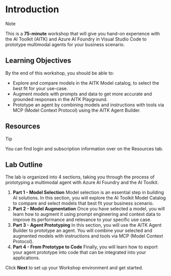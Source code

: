 # Introduction

> [!NOTE]
>This is a **75-minute** workshop that will give you hand-on experience with the AI Toolkit (AITK) and Azure AI Foundry in Visual Studio Code to prototype multimodal agents for your business scenario.

## Learning Objectives

By the end of this workshop, you should be able to:
- Explore and compare models in the AITK Model catalog, to select the best fit for your use-case.
- Augment models with prompts and data to get more accurate and grounded responses in the AITK Playground.
- Prototype an agent by combining models and instructions with tools via MCP (Model Context Protocol) using the AITK Agent Builder.

## Resources

> [!TIP]
> You can find login and subscription information over on the Resources tab.

## Lab Outline

The lab is organized into 4 sections, taking you through the process of prototyping a multimodal agent with Azure AI Foundry and the AI Toolkit.

1. **Part 1 - Model Selection** Model selection is an essential step in building AI solutions. In this section, you will explore the AI Toolkit Model Catalog to compare and select models that best fit your business scenario.
2. **Part 2 - Model Augmentation** Once you have selected a model, you will learn how to augment it using prompt engineering and context data to improve its performance and relevance to your specific use case.
3. **Part 3 - Agent Prototyping** In this section, you will use the AITK Agent Builder to prototype an agent. You will combine your selected and augmented models with instructions and tools via MCP (Model Context Protocol).
4. **Part 4 - From Prototype to Code** Finally, you will learn how to export your agent prototype into code that can be integrated into your applications.

Click **Next** to set up your Workshop environment and get started.